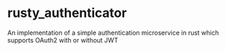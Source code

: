 # rusty_authenticator
An implementation of a simple authentication microservice in rust which supports OAuth2 with or without JWT
